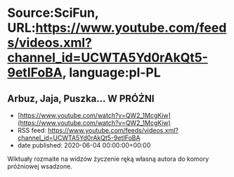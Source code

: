 # Source:SciFun, URL:https://www.youtube.com/feeds/videos.xml?channel_id=UCWTA5Yd0rAkQt5-9etIFoBA, language:pl-PL

## Arbuz, Jaja, Puszka... W PRÓŻNI
 - [https://www.youtube.com/watch?v=QW2_1McgKiw](https://www.youtube.com/watch?v=QW2_1McgKiw)
 - RSS feed: https://www.youtube.com/feeds/videos.xml?channel_id=UCWTA5Yd0rAkQt5-9etIFoBA
 - date published: 2020-06-04 00:00:00+00:00

Wiktuały rozmaite na widzów życzenie ręką własną autora do komory próżniowej wsadzone.


